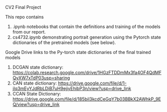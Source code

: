 CV2 Final Project

This repo contains 

1) .ipynb notebooks that contain
the definitions and training of the models from our report.
2) cs4732.ipynb demonstrating portrait generation using the Pytorch state dictionaries of the pretrained models (see below).


Google Drive links to the Py-torch state dictionaries of the final trained models

1) DCGAN state dictionary: https://colab.research.google.com/drive/1HGzFTDDmMx3fa4OF4QdMFQyXW7xTdP03usp=sharing
2) CAN state dictionary: https://drive.google.com/file/d/1-jlq3mEyYJdRbLDiB7uH9ejjyEhibP3n/view?usp=drive_link
3) CCAN State Dictionary: https://drive.google.com/file/d/185bil3kcdCeGqY7b03BBkX2AWhkP_9EQ/view?usp=drive_link
